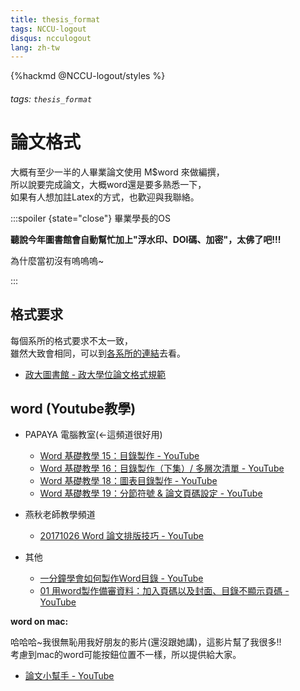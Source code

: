 ```yaml
---
title: thesis_format
tags: NCCU-logout
disqus: ncculogout
lang: zh-tw
---
```


{%hackmd @NCCU-logout/styles %}

###### tags: `thesis_format`

# 論文格式

大概有至少一半的人畢業論文使用 M$word 來做編撰，  
所以說要完成論文，大概word還是要多熟悉一下，  
如果有人想加註Latex的方式，也歡迎與我聯絡。

:::spoiler {state="close"} 畢業學長的OS

**聽說今年圖書館會自動幫忙加上"浮水印、DOI碼、加密"，太佛了吧!!!**

為什麼當初沒有嗚嗚嗚~

:::

## 格式要求

每個系所的格式要求不太一致，  
雖然大致會相同，可以到[各系所的連結](/@NCCU-logout/announcement)去看。

* [政大圖書館 - 政大學位論文格式規範](https://www.lib.nccu.edu.tw/thesis/download/format.pdf)

## word (Youtube教學)

* PAPAYA 電腦教室(←這頻道很好用)
    * [Word 基礎教學 15：目錄製作 - YouTube](https://www.youtube.com/watch?v=W1jLzVIWjzs)
    * [Word 基礎教學 16：目錄製作（下集）/ 多層次清單 - YouTube](https://www.youtube.com/watch?v=LJjBTIFClqE)
    * [Word 基礎教學 18：圖表目錄製作 - YouTube](https://www.youtube.com/watch?v=h11GPB9J5oA)
    * [Word 基礎教學 19：分節符號 & 論文頁碼設定 - YouTube](https://www.youtube.com/watch?v=FMgIaa9Zbws)

* 燕秋老師教學頻道
    * [20171026 Word 論文排版技巧 - YouTube](https://www.youtube.com/playlist?list=PLgaZX9bZkpNhA6akRUfVm42jQ6eT02Uy_)

* 其他
    * [一分鐘學會如何製作Word目錄 - YouTube](https://www.youtube.com/watch?v=tHPQA7Sxmyc)
    * [01 用word製作備審資料：加入頁碼以及封面、目錄不顯示頁碼 - YouTube](https://www.youtube.com/watch?v=S2nKPciRzUQ)

**word on mac:**

哈哈哈~我很無恥用我好朋友的影片(還沒跟她講)，這影片幫了我很多!!  
考慮到mac的word可能按鈕位置不一樣，所以提供給大家。

* [論文小幫手 - YouTube](https://www.youtube.com/playlist?list=PLsWkND8GHQXQ3tEVTb6jIuNeRAtOabidf)
